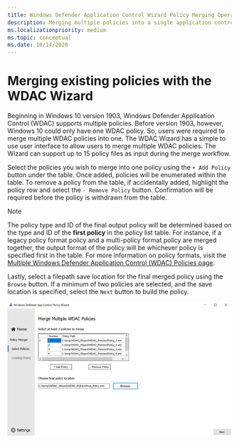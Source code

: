 ```yaml
---
title: Windows Defender Application Control Wizard Policy Merging Operation
description: Merging multiple policies into a single application control policy with the Microsoft WDAC Wizard.
ms.localizationpriority: medium
ms.topic: conceptual
ms.date: 10/14/2020
---
```


# Merging existing policies with the WDAC Wizard

Beginning in Windows 10 version 1903, Windows Defender Application Control (WDAC) supports multiple policies. Before version 1903, however, Windows 10 could only have one WDAC policy. So, users were required to merge multiple WDAC policies into one. The WDAC Wizard has a simple to use user interface to allow users to merge multiple WDAC policies. The Wizard can support up to 15 policy files as input during the merge workflow.  

Select the policies you wish to merge into one policy using the `+ Add Policy` button under the table. Once added, policies will be enumerated within the table. To remove a policy from the table, if accidentally added, highlight the policy row and select the `- Remove Policy` button. Confirmation will be required before the policy is withdrawn from the table. 

> [!NOTE]
> The policy type and ID of the final output policy will be determined based on the type and ID of the **first policy** in the policy list table. For instance, if a legacy policy format policy and a multi-policy format policy are merged together, the output format of the policy will be whichever policy is specified first in the table. For more information on policy formats, visit the [Multiple Windows Defender Application Control (WDAC) Policies page](deploy-multiple-wdac-policies.md).

Lastly, select a filepath save location for the final merged policy using the `Browse` button. If a minimum of two policies are selected, and the save location is specified, select the `Next` button to build the policy. 

![Merging WDAC policies into a final WDAC policy.](../images/wdac-wizard-merge.png)
